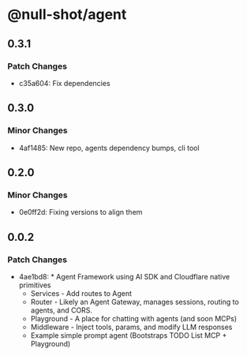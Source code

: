 # @null-shot/agent

## 0.3.1

### Patch Changes

- c35a604: Fix dependencies

## 0.3.0

### Minor Changes

- 4af1485: New repo, agents dependency bumps, cli tool

## 0.2.0

### Minor Changes

- 0e0ff2d: Fixing versions to align them

## 0.0.2

### Patch Changes

- 4ae1bd8: \* Agent Framework using AI SDK and Cloudflare native primitives
  - Services - Add routes to Agent
  - Router - Likely an Agent Gateway, manages sessions, routing to agents, and CORS.
  - Playground - A place for chatting with agents (and soon MCPs)
  - Middleware - Inject tools, params, and modify LLM responses
  - Example simple prompt agent (Bootstraps TODO List MCP + Playground)
